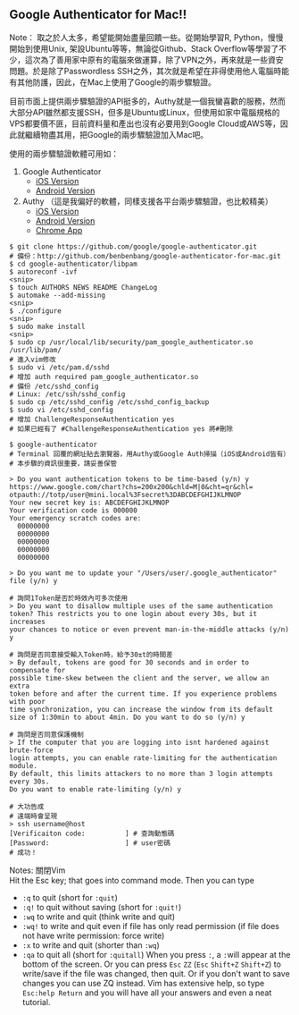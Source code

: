 ## Google Authenticator for Mac!!

Note： 取之於人太多，希望能開始盡量回饋一些。從開始學習R, Python，慢慢開始到使用Unix, 架設Ubuntu等等，無論從Github、Stack Overflow等學習了不少，這次為了善用家中原有的電腦來做運算，除了VPN之外，再來就是一些資安問題。於是除了Passwordless SSH之外，其次就是希望在非得使用他人電腦時能有其他防護，因此，在Mac上使用了Google的兩步驟驗證。

目前市面上提供兩步驟驗證的API挺多的，Authy就是一個我蠻喜歡的服務，然而大部分API雖然都支援SSH，但多是Ubuntu或Linux，但使用如家中電腦規格的VPS都要價不匪，目前資料量和產出也沒有必要用到Google Cloud或AWS等，因此就繼續物盡其用，把Google的兩步驟驗證加入Mac吧。

使用的兩步驟驗證軟體可用如：

1. Google Authenticator
   * [iOS Version](https://itunes.apple.com/tw/app/google-authenticator/id388497605)
   * [Android Version](https://play.google.com/store/apps/details?id=com.google.android.apps.authenticator2)
2. Authy （這是我偏好的軟體，同樣支援各平台兩步驟驗證，也比較精美）
   * [iOS Version](https://itunes.apple.com/us/app/authy/id494168017)
   * [Android Version](https://play.google.com/store/apps/details?id=com.authy.authy)
   * [Chrome App](https://chrome.google.com/webstore/detail/authy-chrome-extension/fhgenkpocbhhddlgkjnfghpjanffonno)


``` terminal
$ git clone https://github.com/google/google-authenticator.git
# 備份：http://github.com/benbenbang/google-authenticator-for-mac.git
$ cd google-authenticator/libpam
$ autoreconf -ivf
<snip>
$ touch AUTHORS NEWS README ChangeLog
$ automake --add-missing
<snip>
$ ./configure
<snip>
$ sudo make install
<snip>
$ sudo cp /usr/local/lib/security/pam_google_authenticator.so /usr/lib/pam/
# 進入vim修改
$ sudo vi /etc/pam.d/sshd
# 增加 auth required pam_google_authenticator.so
# 備份 /etc/sshd_config
# Linux: /etc/ssh/sshd_config
$ sudo cp /etc/sshd_config /etc/sshd_config_backup
$ sudo vi /etc/sshd_config
# 增加 ChallengeResponseAuthentication yes
# 如果已經有了 #ChallengeResponseAuthentication yes 將#刪除

$ google-authenticator
# Terminal 回覆的網址貼去瀏覽器，用Authy或Google Auth掃描（iOS或Android皆有）
# 本步驟的資訊很重要，請妥善保管

> Do you want authentication tokens to be time-based (y/n) y
https://www.google.com/chart?chs=200x200&chld=M|0&cht=qr&chl=
otpauth://totp/user@mini.local%3Fsecret%3DABCDEFGHIJKLMNOP
Your new secret key is: ABCDEFGHIJKLMNOP 
Your verification code is 000000
Your emergency scratch codes are:
  00000000
  00000000
  00000000
  00000000
  00000000

> Do you want me to update your "/Users/user/.google_authenticator" file (y/n) y

# 詢問1Token是否於時效內可多次使用
> Do you want to disallow multiple uses of the same authentication
token? This restricts you to one login about every 30s, but it increases
your chances to notice or even prevent man-in-the-middle attacks (y/n) y

# 詢問是否同意接受輸入Token時，給予30±t的時間差
> By default, tokens are good for 30 seconds and in order to compensate for
possible time-skew between the client and the server, we allow an extra
token before and after the current time. If you experience problems with poor
time synchronization, you can increase the window from its default
size of 1:30min to about 4min. Do you want to do so (y/n) y

# 詢問是否同意保護機制
> If the computer that you are logging into isnt hardened against brute-force
login attempts, you can enable rate-limiting for the authentication module.
By default, this limits attackers to no more than 3 login attempts every 30s.
Do you want to enable rate-limiting (y/n) y

# 大功告成
# 遠端時會呈現
> ssh username@host
[Verificaiton code:          ] # 查詢動態碼
[Password:                   ] # user密碼
# 成功！
```

Notes: 關閉Vim  
Hit the Esc key; that goes into command mode. Then you can type
* `:q` to quit (short for `:quit`)
* `:q!` to quit without saving (short for `:quit!`)
* `:wq` to write and quit (think write and quit)
* `:wq!` to write and quit even if file has only read permission (if file does not have write permission: force write)
* `:x` to write and quit (shorter than `:wq`)
* `:qa` to quit all (short for `:quitall`)
  When you press `:`, a `:`will appear at the bottom of the screen.
  Or you can press `Esc` `ZZ` (`Esc` `Shift+Z` `Shift+Z`) to write/save if the file was changed, then quit.
  Or if you don't want to save changes you can use ZQ instead.
  Vim has extensive help, so type `Esc:help Return` and you will have all your answers and even a neat tutorial.
